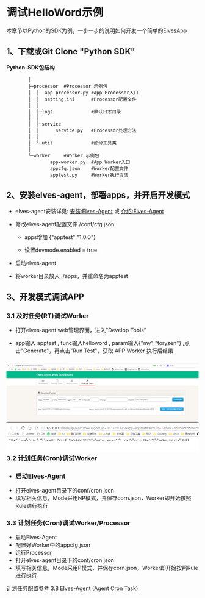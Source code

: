 # 调试HelloWord示例

本章节以Python的SDK为例，一步一步的说明如何开发一个简单的ElvesApp

## 1、下载或Git Clone "Python SDK"

**Python-SDK包结构**

```
        │
        ├─processor  #Processor 示例包
        │  │  app-processor.py #App Processor入口
        │  │  setting.ini      #Processor配置文件
        │  │
        │  ├─logs              #默认日志目录
        │  │
        │  ├─service
        │  │      service.py   #Processor处理方法
        │  │
        │  └─util              #部分工具类
        │
        └─worker     #Worker 示例包
                app-worker.py  #App Worker入口
                appcfg.json    #Worker配置文件
                apptest.py     #Worker执行方法
```

## 2、安装elves-agent，部署apps，并开启开发模式

* elves-agent安装详见: [安装:Elves-Agent](/quickinstall/install-elves-agent.md) 或 [介绍:Elves-Agent](/module/elves-agent.md)
* 修改elves-agent配置文件./conf/cfg.json

  * apps增加 {"apptest":"1.0.0"}

  * 设置devmode.enabled = true

* 启动elves-agent

* 将worker目录放入 ./apps，并重命名为apptest

## 3、开发模式**调试APP**

### 3.1 及时任务\(RT\)调试Worker

* 打开elves-agent web管理界面，进入"Develop Tools“

* app输入 apptest , func输入helloword , param输入{"my":"toryzen"} ,点击"Generate"，再点击"Run Test"，获取 APP Worker 执行后结果

### ![](/assets/develop-pannel-1.png)![](/assets/develop-pannel-2.png)3.2 计划任务\(Cron\)调试Worker

* ### 启动Elves-Agent
* 打开elves-agent目录下的conf/cron.json
* 填写相关信息，Mode采用NP模式，并保存corn.json，Worker即开始按照Rule进行执行

### 3.3 计划任务\(Cron\)调试Worker/Processor

* 启动Elves-Agent
* 配置好Worker中的appcfg.json
* 运行Processor
* 打开elves-agent目录下的conf/cron.json
* 填写相关信息，Mode采用P模式，并保存corn.json，Worker即开始按照Rule进行执行

计划任务配置参考 [3.8 Elves-Agent](/quickinstall/install-elves-agent.md) \(Agent Cron Task\)

